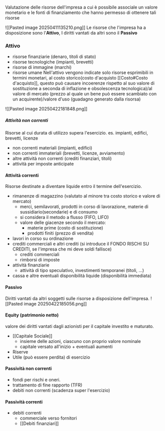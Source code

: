 Valutazione delle risorse dell'impresa a cui è possibile associale un valore monetario e le fonti di finanziamento che hanno permesso di ottenere tali risorse

![[Pasted image 20250411135210.png]]
Le risorse che l'impresa ha a disposizione sono l'**Attivo**, 
I diritti vantati da altri sono il **Passivo**

### Attivo
- risorse finanziarie (denaro, titoli di stato)
- risorse tecnologiche (impianti, brevetti)
- risorse di immagine (marchi)
- risorse umane 
Nell'attivo vengono indicate solo risorse esprimibili in termini monetari, al costo storico(costo d'acquisto [[Costo#Costo d'acquisto]], questo può causare incoerenze rispetto al suo valore di sostituzione a seconda di inflazione e obsolescenza tecnologica)/al valore di mercato (prezzo al quale un bene può essere scambiato con un acquirente)/valore d'uso (guadagno generato dalla risorsa)

![[Pasted image 20250422181848.png]]

##### Attività non correnti
Risorse al cui durata di utilizzo supera l'esercizio. es. impianti, edifici, brevetti, licenze
- non correnti materiali (impianti, edifici)
- non correnti immateriali (brevetti, licenze, avviamento)
- altre attività non correnti (crediti finanziari, titoli)
- attività per imposte anticipate

#### Attività correnti
Risorse destinate a diventare liquide entro il termine dell'esercizio.
- rimanenze di magazzino (valutato al minore tra costo storico  e valore di mercato)
	- merci, semilavorati, prodotti in corso di lavorazione, materie di sussidiario(secondarie) e di consumo
	- si considera il metodo a flusso (FIFO, LIFO)
	- valore delle giacenze secondo il mercato:
		- materie prime (costo di sostituzione)
		- prodotti finiti (prezzo di vendita)
- lavori in corso su ordinazione
- crediti commerciali e altri crediti  (si introduce il FONDO RISCHI SU CREDITI, se l'impresa che mi deve soldi fallisce)
	- crediti commerciali
	- rimborsi di imposte
- attività finanziarie
	- attività di tipo speculativo, investimenti temporanei (titoli, ...)
- cassa e altre eventuali disponibilità liquide (disponibilità immediata)


#### Passivo
Diritti vantati da altri soggetti sulle risorse a disposizione dell'impresa.
![[Pasted image 20250422185056.png]]

#### Equity (patrimonio netto)
valore dei diritti vantati dagli azionisti per il capitale investito e maturato.
- [[Capitale Sociale]]
	- insieme delle azioni, ciascuno con proprio valore nominale
	- capitale versato all'inizio + eventuali aumenti
- Riserve
- Utile (può essere perdita) di esercizio

#### Passività non correnti
- fondi per rischi e oneri.
- trattamento di fine rapporto (TFR)
- debiti non correnti (scadenza super l'esercizio)

#### Passività correnti
- debiti correnti
	- commerciale verso fornitori
	- [[Debiti finanziari]]

